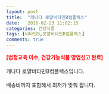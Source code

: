 ```yaml
---
layout: post
title:  "캐나다 로얄비타민B컴플렉스"
date:   2016-02-23 11:02:15
categories: 건강식품
tags: [비타민B,로얄비타민B컴플렉스]
comments: true
---
```


<strong><span style="color: rgb(255, 0, 0);">[법정교육 이수, 건강기능식품 영업신고 완료]</span></strong>
<br><br>
캐나다 로얄비타민B컴플렉스입니다.
<br><br>
배송비까지 포함해서 최저가 맞춰 팝니다.
<br>
<br>
<img class="image" src="https://4.bp.blogspot.com/-CGIrfwh0MVA/W-n4Ebnd3gI/AAAAAAAAAyY/NKZmjugK2z4iQ-v1iQMoFXaWcl3HBvFVgCLcBGAs/s320/2463246345.png" alt=""/>
<br>
<br>
<img class="image" src="http://www.nbbang.co.kr/images/prddetailimg/HNASAMIN/detail_RE.jpg" alt=""/>  